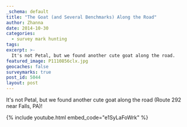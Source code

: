 ```yaml
---
_schema: default
title: "The Goat (and Several Benchmarks) Along the Road"
author: Zhanna
date: 2014-10-30
categories:
  - survey mark hunting
tags:
excerpt: >-
  It's not Petal, but we found another cute goat along the road.
featured_image: P1110856clx.jpg
geocaches: false
surveymarks: true
post_id: 5044
layout: post                      
---
```


It's not Petal, but we found another cute goat along the road (Route 292 near Falls, PA)!

{% include youtube.html embed_code="e1SyLaFoWrk" %}